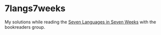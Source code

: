 7langs7weeks
============

My solutions while reading the [Seven Languages in Seven Weeks][book] with the
bookreaders group.

[book]: http://pragprog.com/book/btlang/seven-languages-in-seven-weeks
